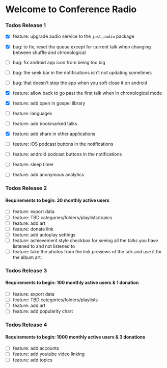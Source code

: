 # Welcome to Conference Radio

### Todos Release 1
 - [x] feature: upgrade audio service to the `just_audio` package
 - [x] bug: to fix, reset the queue except for current talk when changing between shuffle and chronological 
 - [ ] bug: fix android app icon from being too big
 - [ ] bug: the seek bar in the notifications isn't not updating sometimes
 - [ ] bug: that doesn't stop the app when you soft close it on android
 - [x] feature: allow back to go past the first talk when in chronological mode
 - [x] feature: add open in gospel library
 - [ ] feature: languages
 - [ ] feature: add bookmarked talks
 - [x] feature: add share in other applications
 - [ ] feature: iOS podcast buttons in the notifications
 - [ ] feature: android podcast buttons in the notifications
 - [ ] feature: sleep timer
 - [ ] feature: add anonymous analytics


### Todos Release 2
#### Requirements to begin: 30 monthly active users
 - [ ] feature: export data
 - [ ] feature: TBD categories/folders/playlists/topics
 - [ ] feature: add art
 - [ ] feature: donate link
 - [ ] feature: add autoplay settings
 - [ ] feature: achievement style checkbox for seeing all the talks you have listened to and not listened to
 - [ ] feature: take the photos from the link previews of the talk and use it for the album art.
 
### Todos Release 3
#### Requirements to begin: 100 monthly active users & 1 donation
 - [ ] feature: export data
 - [ ] feature: TBD categories/folders/playlists
 - [ ] feature: add art
 - [ ] feature: add popularity chart

### Todos Release 4
#### Requirements to begin: 1000 monthly active users & 3 donations
 - [ ] feature: add accounts
 - [ ] feature: add youtube video linking
 - [ ] feature: add topics

